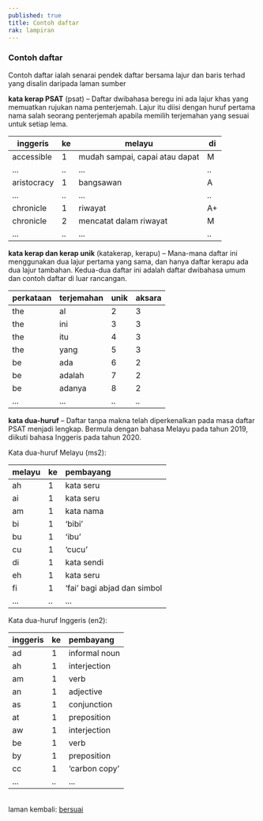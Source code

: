 ```yaml
---
published: true
title: Contoh daftar
rak: lampiran
---
```


### Contoh daftar

Contoh daftar ialah senarai pendek daftar bersama lajur
dan baris terhad yang disalin daripada laman sumber

**kata kerap PSAT** (psat)
&ndash; Daftar dwibahasa beregu ini ada lajur khas yang
memuatkan rujukan nama penterjemah. Lajur itu diisi dengan
huruf pertama nama salah seorang penterjemah apabila memilih
terjemahan yang sesuai untuk setiap lema.

| inggeris    | ke | melayu                         | di |
| ----------- | -- | ------------------------------ | -- |
| accessible  | 1  | mudah sampai, capai atau dapat | M  |
| ...         | .. | ...                            | .. |
| aristocracy | 1  | bangsawan                      | A  |
| ...         | .. | ...                            | .. |
| chronicle   | 1  | riwayat                        | A+ |
| chronicle   | 2  | mencatat dalam riwayat         | M  |
| ...         | .. | ...                            | .. |

**kata kerap dan kerap unik** (katakerap, kerapu)
&ndash; Mana-mana daftar ini menggunakan dua lajur pertama
yang sama, dan hanya daftar kerapu ada dua lajur tambahan.
Kedua-dua daftar ini adalah daftar dwibahasa umum dan contoh
daftar di luar rancangan.

| perkataan | terjemahan  | unik | aksara |
| --------- | ----------- | ---- | ------ |
| the       | al          | 2    | 3      |
| the       | ini         | 3    | 3      |
| the       | itu         | 4    | 3      |
| the       | yang        | 5    | 3      |
| be        | ada         | 6    | 2      |
| be        | adalah      | 7    | 2      |
| be        | adanya      | 8    | 2      |
| ...       | ...         | ..   | ..     |

**kata dua-huruf**
&ndash; Daftar tanpa makna telah diperkenalkan pada masa
daftar PSAT menjadi lengkap. Bermula dengan bahasa Melayu
pada tahun 2019, diikuti bahasa Inggeris pada tahun 2020.

Kata dua-huruf Melayu (ms2):

| melayu | ke | pembayang                   |
|:------ |:-- |:--------------------------- |
| ah     | 1  | kata seru                   |
| ai     | 1  | kata seru                   |
| am     | 1  | kata nama                   |
| bi     | 1  | ‘bibi’                      |
| bu     | 1  | ‘ibu’                       |
| cu     | 1  | ‘cucu’                      |
| di     | 1  | kata sendi                  |
| eh     | 1  | kata seru                   |
| fi     | 1  | ‘fai’ bagi abjad dan simbol |
| ...    | .. | ...                         |

Kata dua-huruf Inggeris (en2):

| inggeris | ke | pembayang     |
|:-------- |:-- |:------------- |
| ad       | 1  | informal noun |
| ah       | 1  | interjection  |
| am       | 1  | verb          |
| an       | 1  | adjective     |
| as       | 1  | conjunction   |
| at       | 1  | preposition   |
| aw       | 1  | interjection  |
| be       | 1  | verb          |
| by       | 1  | preposition   |
| cc       | 1  | ‘carbon copy’ |
| ...      | .. | ...           |

&nbsp;  
laman kembali: [bersuai][0]

  [0]: ../bersuai.md
